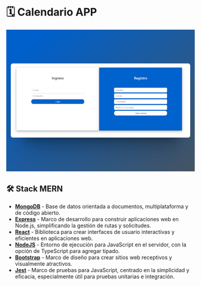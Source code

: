 # 🗓️ Calendario APP
<div align="center">
<a href target="_blank"="https://calendario-app.up.railway.app/">
<img src="static/images/readme.png">
</a>
<p></p>
</div>

## 🛠️ Stack MERN
- [**MongoDB**](https://www.mongodb.com/) - Base de datos orientada a documentos, multiplataforma y de código abierto.
- [**Express**](https://expressjs.com/) -  Marco de desarrollo para construir aplicaciones web en Node.js, simplificando la gestión de rutas y solicitudes.
- [**React**](https://kit.svelte.dev/) - Biblioteca para crear interfaces de usuario interactivas y eficientes en aplicaciones web.
- [**NodeJS**](https://www.typescriptlang.org/) - Entorno de ejecución para JavaScript en el servidor, con la opción de TypeScript para agregar tipado.
- [**Bootstrap**](https://tailwindcss.com/) - Marco de diseño para crear sitios web receptivos y visualmente atractivos.
- [**Jest**](https://jestjs.io/) - Marco de pruebas para JavaScript, centrado en la simplicidad y eficacia, especialmente útil para pruebas unitarias e integración.


